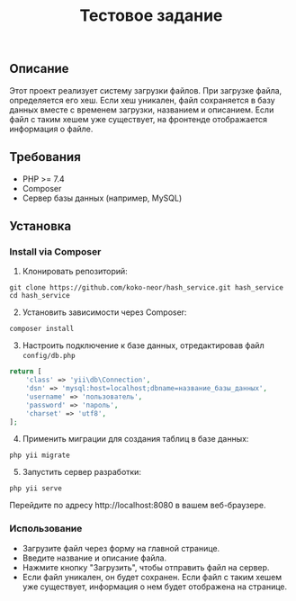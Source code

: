 <p align="center">
    <h1 align="center">Тестовое задание</h1>
    <br>
</p>

<h2>Описание</h2>
Этот проект реализует систему загрузки файлов. При загрузке файла, определяется его хеш. Если хеш уникален, файл сохраняется в базу данных вместе с временем загрузки, названием и описанием. Если файл с таким хешем уже существует, на фронтенде отображается информация о файле.

Требования
------------
- PHP >= 7.4
- Composer
- Сервер базы данных (например, MySQL)

Установка
------------

### Install via Composer

1. Клонировать репозиторий:

~~~
git clone https://github.com/koko-neor/hash_service.git hash_service
cd hash_service
~~~

2. Установить зависимости через Composer:

~~~
composer install
~~~

3. Настроить подключение к базе данных, отредактировав файл `config/db.php`

```php
return [
    'class' => 'yii\db\Connection',
    'dsn' => 'mysql:host=localhost;dbname=название_базы_данных',
    'username' => 'пользователь',
    'password' => 'пароль',
    'charset' => 'utf8',
];
```

4. Применить миграции для создания таблиц в базе данных:

~~~
php yii migrate
~~~

5. Запустить сервер разработки:

~~~
php yii serve
~~~

Перейдите по адресу http://localhost:8080 в вашем веб-браузере.

### Использование

- Загрузите файл через форму на главной странице.
- Введите название и описание файла.
- Нажмите кнопку "Загрузить", чтобы отправить файл на сервер.
- Если файл уникален, он будет сохранен. Если файл с таким хешем уже существует, информация о нем будет отображена на странице.
